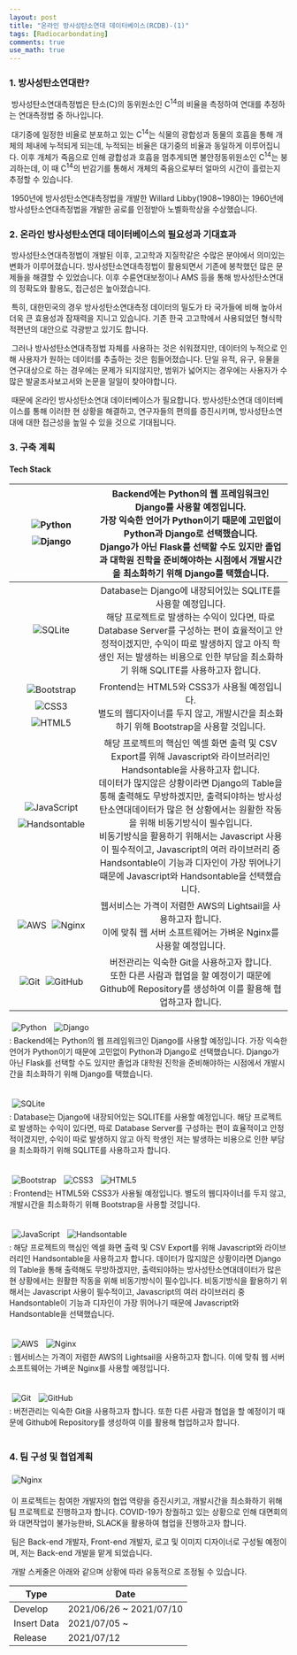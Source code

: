 ```yaml
---
layout: post
title: "온라인 방사성탄소연대 데이터베이스(RCDB)-(1)"
tags: [Radiocarbondating]
comments: true
use_math: true
---
```


### 1. 방사성탄소연대란?
​	방사성탄소연대측정법은 탄소(C)의 동위원소인 C<sup>14</sup>의 비율을 측정하여 연대를 추정하는 연대측정법 중 하나입니다.

​	대기중에 일정한 비율로 분포하고 있는 C<sup>14</sup>는 식물의 광합성과 동물의 호흡을 통해 개체의 체내에 누적되게 되는데, 누적되는 비율은 대기중의 비율과 동일하게 이루어집니다. 이후 개체가 죽음으로 인해 광합성과 호흡을 멈추게되면 불안정동위원소인 C<sup>14</sup>는 붕괴하는데, 이 때 C<sup>14</sup>의 반감기를 통해서 개체의 죽음으로부터 얼마의 시간이 흘렀는지 추정할 수 있습니다.

​	1950년에 방사성탄소연대측정법을 개발한 Willard Libby(1908~1980)는 1960년에 방사성탄소연대측정법을 개발한 공로를 인정받아 노벨화학상을 수상했습니다.

### 2. 온라인 방사성탄소연대 데이터베이스의 필요성과 기대효과
​	방사성탄소연대측정법이 개발된 이후, 고고학과 지질학같은 수많은 분야에서 의미있는 변화가 이루어졌습니다. 방사성탄소연대측정법이 활용되면서 기존에 봉착했던 많은 문제들을 해결할 수 있었습니다. 이후 수륜연대보정이나 AMS 등을 통해 방사성탄소연대의 정확도와 활용도, 접근성은 높아졌습니다.

​	특히, 대한민국의 경우 방사성탄소연대측정 데이터의 밀도가 타 국가들에 비해 높아서 더욱 큰 효용성과 잠재력을 지니고 있습니다. 기존 한국 고고학에서 사용되었던 형식학적편년의 대안으로 각광받고 있기도 합니다.

​	그러나 방사성탄소연대측정법 자체를 사용하는 것은 쉬워졌지만, 데이터의 누적으로 인해 사용자가 원하는 데이터를 추출하는 것은 힘들어졌습니다. 단일 유적, 유구, 유물을 연구대상으로 하는 경우에는 문제가 되지않지만, 범위가 넓어지는 경우에는 사용자가 수많은 발굴조사보고서와 논문을 일일이 찾아야합니다. 

​	때문에 온라인 방사성탄소연대 데이터베이스가 필요합니다. 방사성탄소연대 데이터베이스를 통해 이러한 현 상황을 해결하고, 연구자들의 편의를 증진시키며, 방사성탄소연대에 대한 접근성을 높일 수 있을 것으로 기대됩니다.

### 3. 구축 계획
#### Tech Stack

| <img style="padding: 5px;" alt="Python" src="https://img.shields.io/badge/python-%2314354C.svg?style=for-the-badge&logo=python&logoColor=white"/><img style="padding: 5px;" alt="Django" src="https://img.shields.io/badge/django-%23092E20.svg?style=for-the-badge&logo=django&logoColor=white"/> | Backend에는 Python의 웹 프레임워크인 Django를 사용할 예정입니다.<br />가장 익숙한 언어가 Python이기 때문에 고민없이 Python과 Django로 선택했습니다.<br />Django가 아닌 Flask를 선택할 수도 있지만 졸업과 대학원 진학을 준비해야하는 시점에서 개발시간을 최소화하기 위해 Django를 택했습니다. |
| :----------------------------------------------------------: | :----------------------------------------------------------: |
| <img style="padding: 5px;" alt="SQLite" src ="https://img.shields.io/badge/sqlite-%2307405e.svg?style=for-the-badge&logo=sqlite&logoColor=white"/> | Database는 Django에 내장되어있는 SQLITE를 사용할 예정입니다.<br />해당 프로젝트로 발생하는 수익이 있다면, 따로 Database Server를 구성하는 편이 효율적이고 안정적이겠지만, 수익이 따로 발생하지 않고 아직 학생인 저는 발생하는 비용으로 인한 부담을 최소화하기 위해 SQLITE를 사용하고자 합니다. |
| <img style="padding: 5px;" alt="Bootstrap" src="https://img.shields.io/badge/bootstrap-%23563D7C.svg?style=for-the-badge&logo=bootstrap&logoColor=white"/><img style="padding: 5px;" alt="CSS3" src="https://img.shields.io/badge/css3-%231572B6.svg?style=for-the-badge&logo=css3&logoColor=white"/><img style="padding: 5px;" alt="HTML5" src="https://img.shields.io/badge/html5-%23E34F26.svg?style=for-the-badge&logo=html5&logoColor=white"/> | Frontend는 HTML5와 CSS3가 사용될 예정입니다.<br />별도의 웹디자이너를 두지 않고, 개발시간을 최소화하기 위해 Bootstrap을 사용할 것입니다. |
| <img style="padding: 5px;" alt="JavaScript" src="https://img.shields.io/badge/javascript-%23323330.svg?style=for-the-badge&logo=javascript&logoColor=%23F7DF1E"/><img style="padding: 5px;" alt="Handsontable" src="https://img.shields.io/badge/Handsontable-%2343853D.svg?style=for-the-badge&logo=node-dot-js&logoColor=white"/> | 해당 프로젝트의 핵심인 엑셀 화면 출력 및 CSV Export를 위해 Javascript와 라이브러리인 Handsontable을 사용하고자 합니다.<br />데이터가 많지않은 상황이라면 Django의 Table을 통해 출력해도 무방하겠지만, 출력되야하는 방사성탄소연대데이터가 많은 현 상황에서는 원활한 작동을 위해 비동기방식이 필수입니다.<br />비동기방식을 활용하기 위해서는 Javascript 사용이 필수적이고, Javascript의 여러 라이브러리 중 Handsontable이 기능과 디자인이 가장 뛰어나기 때문에 Javascript와 Handsontable을 선택했습니다. |
| <img style="padding: 5px;" alt="AWS" src="https://img.shields.io/badge/AWS-%23FF9900.svg?style=for-the-badge&logo=amazon-aws&logoColor=white"/><img style="padding: 5px;" alt="Nginx" src="https://img.shields.io/badge/nginx-%23009639.svg?style=for-the-badge&logo=nginx&logoColor=white"/> | 웹서비스는 가격이 저렴한 AWS의 Lightsail을 사용하고자 합니다.<br />이에 맞춰 웹 서버 소프트웨어는 가벼운 Nginx를 사용할 예정입니다. |
| <img style="padding: 5px;" alt="Git" src="https://img.shields.io/badge/git-%23F05033.svg?style=for-the-badge&logo=git&logoColor=white"/><img style="padding: 5px;" alt="GitHub" src="https://img.shields.io/badge/github-%23121011.svg?style=for-the-badge&logo=github&logoColor=white"/> | 버전관리는 익숙한 Git을 사용하고자 합니다.<br />또한 다른 사람과 협업을 할 예정이기 때문에 Github에 Repository를 생성하여 이를 활용해 협업하고자 합니다. |

<img style="padding: 5px;" alt="Python" src="https://img.shields.io/badge/python-%2314354C.svg?style=for-the-badge&logo=python&logoColor=white"/> <img style="padding: 5px;" alt="Django" src="https://img.shields.io/badge/django-%23092E20.svg?style=for-the-badge&logo=django&logoColor=white"/>
<br>
: Backend에는 Python의 웹 프레임워크인 Django를 사용할 예정입니다. 가장 익숙한 언어가 Python이기 때문에 고민없이 Python과 Django로 선택했습니다. Django가 아닌 Flask를 선택할 수도 있지만 졸업과 대학원 진학을 준비해야하는 시점에서 개발시간을 최소화하기 위해 Django를 택했습니다.
<br>
<br>

<img style="padding: 5px;" alt="SQLite" src ="https://img.shields.io/badge/sqlite-%2307405e.svg?style=for-the-badge&logo=sqlite&logoColor=white"/>
<br>
: Database는 Django에 내장되어있는 SQLITE를 사용할 예정입니다. 해당 프로젝트로 발생하는 수익이 있다면, 따로 Database Server를 구성하는 편이 효율적이고 안정적이겠지만, 수익이 따로 발생하지 않고 아직 학생인 저는 발생하는 비용으로 인한 부담을 최소화하기 위해 SQLITE를 사용하고자 합니다.
<br>
<br>

<img style="padding: 5px;" alt="Bootstrap" src="https://img.shields.io/badge/bootstrap-%23563D7C.svg?style=for-the-badge&logo=bootstrap&logoColor=white"/> <img style="padding: 5px;" alt="CSS3" src="https://img.shields.io/badge/css3-%231572B6.svg?style=for-the-badge&logo=css3&logoColor=white"/> <img style="padding: 5px;" alt="HTML5" src="https://img.shields.io/badge/html5-%23E34F26.svg?style=for-the-badge&logo=html5&logoColor=white"/>
<br>
: Frontend는 HTML5와 CSS3가 사용될 예정입니다. 별도의 웹디자이너를 두지 않고, 개발시간을 최소화하기 위해 Bootstrap을 사용할 것입니다.
<br>
<br>

<img style="padding: 5px;" alt="JavaScript" src="https://img.shields.io/badge/javascript-%23323330.svg?style=for-the-badge&logo=javascript&logoColor=%23F7DF1E"/> <img style="padding: 5px;" alt="Handsontable" src="https://img.shields.io/badge/Handsontable-%2343853D.svg?style=for-the-badge&logo=node-dot-js&logoColor=white"/>
<br>
: 해당 프로젝트의 핵심인 엑셀 화면 출력 및 CSV Export를 위해 Javascript와 라이브러리인 Handsontable을 사용하고자 합니다. 데이터가 많지않은 상황이라면 Django의 Table을 통해 출력해도 무방하겠지만, 출력되야하는 방사성탄소연대데이터가 많은 현 상황에서는 원활한 작동을 위해 비동기방식이 필수입니다. 비동기방식을 활용하기 위해서는 Javascript 사용이 필수적이고, Javascript의 여러 라이브러리 중 Handsontable이 기능과 디자인이 가장 뛰어나기 때문에 Javascript와 Handsontable을 선택했습니다.
<br>
<br>

<img style="padding: 5px;" alt="AWS" src="https://img.shields.io/badge/AWS-%23FF9900.svg?style=for-the-badge&logo=amazon-aws&logoColor=white"/> <img style="padding: 5px;" alt="Nginx" src="https://img.shields.io/badge/nginx-%23009639.svg?style=for-the-badge&logo=nginx&logoColor=white"/>
<br>
: 웹서비스는 가격이 저렴한 AWS의 Lightsail을 사용하고자 합니다. 이에 맞춰 웹 서버 소프트웨어는 가벼운 Nginx를 사용할 예정입니다.
<br>
<br>

<img style="padding: 5px;" alt="Git" src="https://img.shields.io/badge/git-%23F05033.svg?style=for-the-badge&logo=git&logoColor=white"/> <img style="padding: 5px;" alt="GitHub" src="https://img.shields.io/badge/github-%23121011.svg?style=for-the-badge&logo=github&logoColor=white"/>
<br>
: 버전관리는 익숙한 Git을 사용하고자 합니다. 또한 다른 사람과 협업을 할 예정이기 때문에 Github에 Repository를 생성하여 이를 활용해 협업하고자 합니다.
<br>
<br>

### 4. 팀 구성 및 협업계획
<img style="padding: 5px;" alt="Nginx" src="https://img.shields.io/badge/Slack-4A154B?style=for-the-badge&logo=slack&logoColor=white"/>
<br>

​	이 프로젝트는 참여한 개발자의 협업 역량을 증진시키고, 개발시간을 최소화하기 위해 팀 프로젝트로 진행하고자 합니다. COVID-19가 창궐하고 있는 상황으로 인해 대면회의와 대면작업이 불가능한바, SLACK을 활용하여 협업을 진행하고자 합니다.

​	팀은 Back-end 개발자, Front-end 개발자, 로고 및 이미지 디자이너로 구성될 예정이며, 저는 Back-end 개발을 맡게 되었습니다.

​	개발 스케줄은 아래와 같으며 상황에 따라 유동적으로 조정될 수 있습니다.

| Type        | Date                    |
| ----------- | ----------------------- |
| Develop     | 2021/06/26 ~ 2021/07/10 |
| Insert Data | 2021/07/05 ~            |
| Release     | 2021/07/12              |


<br>

